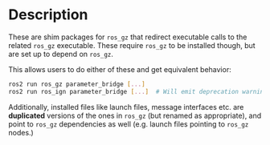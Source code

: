 # Description

These are shim packages for `ros_gz` that redirect executable calls to the related `ros_gz` executable.
These require `ros_gz` to be installed though, but are set up to depend on `ros_gz`.

This allows users to do either of these and get equivalent behavior:

```bash
ros2 run ros_gz parameter_bridge [...]
ros2 run ros_ign parameter_bridge [...]  # Will emit deprecation warning
```

Additionally, installed files like launch files, message interfaces etc. are **duplicated** versions of the ones in `ros_gz` (but renamed as appropriate), and point to `ros_gz` dependencies as well (e.g. launch files pointing to `ros_gz` nodes.)
